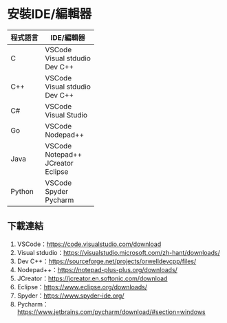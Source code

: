 # 安裝IDE/編輯器

| 程式語言 | IDE/編輯器 | 
| ------- | -----  |
| C       | VSCode<br />Visual stdudio<br />Dev C++ | 
| C++     | VSCode<br />Visual stdudio<br />Dev C++ | 
| C#      | VSCode<br />Visual Studio | 
| Go      | VSCode<br />Nodepad++ | 
| Java    | VSCode<br />Notepad++<br />JCreator<br />Eclipse | 
| Python  | VSCode<br />Spyder<br />Pycharm | 

## 下載連結

1. VSCode：<https://code.visualstudio.com/download>
2. Visual stdudio：<https://visualstudio.microsoft.com/zh-hant/downloads/>
3. Dev C++：<https://sourceforge.net/projects/orwelldevcpp/files/>
4. Nodepad++：<https://notepad-plus-plus.org/downloads/>
5. JCreator：<https://jcreator.en.softonic.com/download>
6. Eclipse：<https://www.eclipse.org/downloads/>
7. Spyder：<https://www.spyder-ide.org/>
8. Pycharm：<https://www.jetbrains.com/pycharm/download/#section=windows>